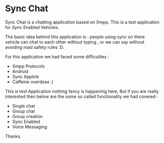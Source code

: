 **Sync Chat**
=========

Sync Chat is a chatting application based on Xmpp.
This is a test application for Sync Enabled Vehicles. 

The basic idea behind this application is : people using sync on there vehicle can chat to each other  without typing , or we can say without avoiding road safety rules :D.

For this application we had faced some difficulties  :

 - Xmpp Protocols
 - Android 
 - Sync Applink
 - Caffeine overdose :)


This is test Application nothing fancy is happening here, But if you are really interested then below are the some so called functionality we had covered :

 - Single chat
 - Group chat
 - Group creation
 - Sync Enabled
 - Voice Messaging

Thanks.



